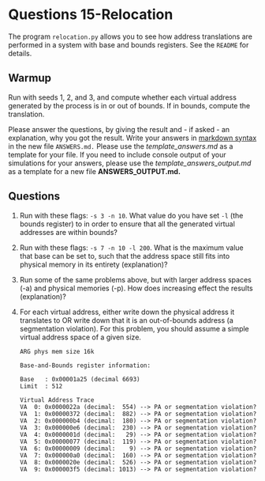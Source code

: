# Questions 15-Relocation

The program `relocation.py` allows you to see how address translations are
performed in a system with base and bounds registers. See the `README` for
details.

## Warmup

Run with seeds 1, 2, and 3, and compute whether each virtual address generated
by the process is in or out of bounds. If in bounds, compute the translation.

Please answer the questions, by giving the result and - if asked - an
explanation, why you got the result. Write your answers in [markdown syntax][] in
the new file `ANSWERS.md.` Please use the *template_answers.md* as a template for your file. If you need to include console output of your simulations for your answers, please use the *template_answers_output.md* as a template for a new file **ANSWERS_OUTPUT.md.**

## Questions

1. Run with these flags: `-s 3 -n 10`. What value do you have set `-l` (the
   bounds register) to in order to ensure that all the generated virtual
   addresses are within bounds?

1. Run with these flags: `-s 7 -n 10 -l 200`. What is the maximum value that
   base can be set to, such that the address space still fits into physical
   memory in its entirety (explanation)?

1. Run some of the same problems above, but with larger address spaces (-a) and
   physical memories (-p). How does increasing effect the results (explanation)?

1. For each virtual address, either write down the physical address it
   translates to OR write down that it is an out-of-bounds address (a
   segmentation violation). For this problem, you should assume a simple virtual
   address space of a given size.

   ```text
   ARG phys mem size 16k

   Base-and-Bounds register information:

   Base   : 0x00001a25 (decimal 6693)
   Limit  : 512

   Virtual Address Trace
   VA  0: 0x0000022a (decimal:  554) --> PA or segmentation violation?
   VA  1: 0x00000372 (decimal:  882) --> PA or segmentation violation?
   VA  2: 0x000000b4 (decimal:  180) --> PA or segmentation violation?
   VA  3: 0x000000e6 (decimal:  230) --> PA or segmentation violation?
   VA  4: 0x0000001d (decimal:   29) --> PA or segmentation violation?
   VA  5: 0x00000077 (decimal:  119) --> PA or segmentation violation?
   VA  6: 0x00000009 (decimal:    9) --> PA or segmentation violation?
   VA  7: 0x000000a0 (decimal:  160) --> PA or segmentation violation?
   VA  8: 0x0000020e (decimal:  526) --> PA or segmentation violation?
   VA  9: 0x000003f5 (decimal: 1013) --> PA or segmentation violation?
   ```

[markdown syntax]: https://guides.github.com/features/mastering-markdown/
